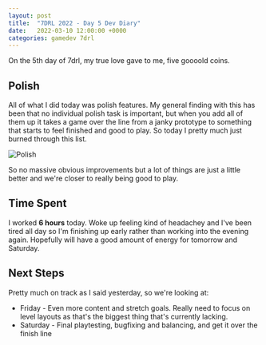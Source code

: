 ```yaml
---
layout: post
title:  "7DRL 2022 - Day 5 Dev Diary"
date:   2022-03-10 12:00:00 +0000
categories: gamedev 7drl
---
```


On the 5th day of 7drl, my true love gave to me, five goooold coins.

## Polish

All of what I did today was polish features. My general finding with this has been that no individual polish task is important, but when you add all of them up it takes a game over the line from a janky prototype to something that starts to feel finished and good to play. So today I pretty much just burned through this list.

![Polish]({{site.url}}/assets/7drl_2022_polish_todos.png)

So no massive obvious improvements but a lot of things are just a little better and we're closer to really being good to play.

## Time Spent

I worked **6 hours** today. Woke up feeling kind of headachey and I've been tired all day so I'm finishing up early rather than working into the evening again. Hopefully will have a good amount of energy for tomorrow and Saturday.

## Next Steps

Pretty much on track as I said yesterday, so we're looking at:

* Friday - Even more content and stretch goals. Really need to focus on level layouts as that's the biggest thing that's currently lacking.
* Saturday - Final playtesting, bugfixing and balancing, and get it over the finish line
